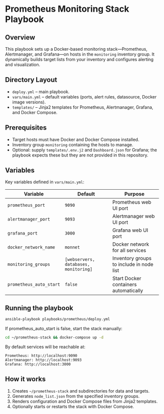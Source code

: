 # Prometheus Monitoring Stack Playbook

## Overview
This playbook sets up a Docker-based monitoring stack—Prometheus, Alertmanager, and Grafana—on hosts in the `monitoring` inventory group. It dynamically builds target lists from your inventory and configures alerting and visualization.

## Directory Layout
- `deploy.yml` – main playbook.
- `vars/main.yml` – default variables (ports, alert rules, datasource, Docker image versions).
- `templates/` – Jinja2 templates for Prometheus, Alertmanager, Grafana, and Docker Compose.

## Prerequisites
- Target hosts must have Docker and Docker Compose installed.
- Inventory group `monitoring` containing the hosts to manage.
- Optional: supply `templates/.env.j2` and `Dashboard.json` for Grafana; the playbook expects these but they are not provided in this repository.

## Variables
Key variables defined in `vars/main.yml`:

| Variable | Default | Purpose |
|----------|---------|---------|
| `prometheus_port` | `9090` | Prometheus web UI port |
| `alertmanager_port` | `9093` | Alertmanager web UI port |
| `grafana_port` | `3000` | Grafana web UI port |
| `docker_network_name` | `monnet` | Docker network for all services |
| `monitoring_groups` | `[webservers, databases, monitoring]` | Inventory groups to include in node list |
| `prometheus_auto_start` | `false` | Start Docker containers automatically |

## Running the playbook
```bash
ansible-playbook playbooks/prometheus/deploy.yml
```

If prometheus_auto_start is false, start the stack manually:

```bash
cd ~/prometheus-stack && docker-compose up -d
```

By default services will be reachable at:

    Prometheus: http://localhost:9090
    Alertmanager: http://localhost:9093
    Grafana: http://localhost:3000

## How it works

1. Creates `~/prometheus-stack` and subdirectories for data and targets.
1. Generates `node_list.json` from the specified inventory groups.
1. Renders configuration and Docker Compose files from Jinja2 templates.
1. Optionally starts or restarts the stack with Docker Compose.